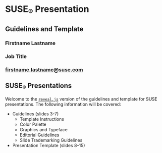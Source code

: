 <!-- .slide: data-state="cover" -->
<div class="title">
    <h1>SUSE<sub>&reg;</sub> Presentation</h1>
    <h2>Guidelines and Template</h2>
</div>

<div class="presenter">
    <h3 class="name">Firstname Lastname</h3>
    <h3 class="job-title">Job Title</h3>
    <h3 class="email"><a href="mailto:firstname.lastname@suse.com">firstname.lastname@suse.com</a></h3>
</div>


<!-- .slide: data-state="normal" -->
## SUSE<sub>&reg;</sub> Presentations

Welcome to the [`reveal.js`](https://github.com/hakimel/reveal.js/)
version of the guidelines and template for SUSE presentations.
The following information will be covered:

*   Guidelines (slides 3-7)
    *   Template Instructions
    *   Color Palette
    *   Graphics and Typeface
    *   Editorial Guidelines
    *   Slide Trademarking Guidelines
*   Presentation Template (slides 8–15)

